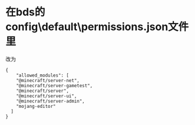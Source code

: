 #   在bds的config\default\permissions.json文件里  

改为  
    
    {
        "allowed_modules": [
        "@minecraft/server-net",
        "@minecraft/server-gametest",
        "@minecraft/server",
        "@minecraft/server-ui",
        "@minecraft/server-admin",
	    "mojang-editor"
      ]
    }

  
  
